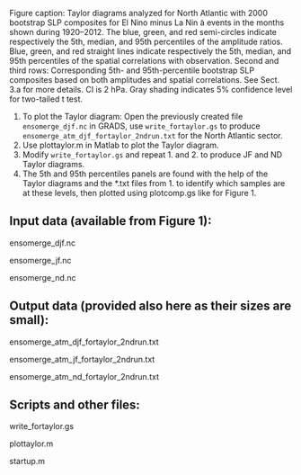 Figure caption: Taylor diagrams analyzed for North Atlantic with 2000 bootstrap SLP composites for El Nino minus La Nin ̃a events in the months shown during 1920–2012. The blue, green, and red semi-circles indicate respectively the 5th, median, and 95th percentiles of the amplitude ratios. Blue, green, and red straight lines indicate respectively the 5th, median, and 95th percentiles of the spatial correlations with observation. Second and third rows: Corresponding 5th- and 95th-percentile bootstrap SLP composites based on both amplitudes and spatial correlations. See Sect. 3.a for more details. CI is 2 hPa. Gray shading indicates 5% confidence level for two-tailed t test.

1. To plot the Taylor diagram: Open the previously created file `ensomerge_djf.nc` in GRADS, use `write_fortaylor.gs` to produce `ensomerge_atm_djf_fortaylor_2ndrun.txt` for the North Atlantic sector.
2. Use plottaylor.m in Matlab to plot the Taylor diagram.
3. Modify `write_fortaylor.gs` and repeat 1. and 2. to produce JF and ND Taylor diagrams.
4. The 5th and 95th percentiles panels are found with the help of the Taylor diagrams and the *.txt files from 1. to identify which samples are at these levels, then plotted using plotcomp.gs like for Figure 1.

## Input data (available from Figure 1):

ensomerge_djf.nc

ensomerge_jf.nc

ensomerge_nd.nc

## Output data (provided also here as their sizes are small):

ensomerge_atm_djf_fortaylor_2ndrun.txt

ensomerge_atm_jf_fortaylor_2ndrun.txt

ensomerge_atm_nd_fortaylor_2ndrun.txt

## Scripts and other files:

write_fortaylor.gs

plottaylor.m

startup.m
